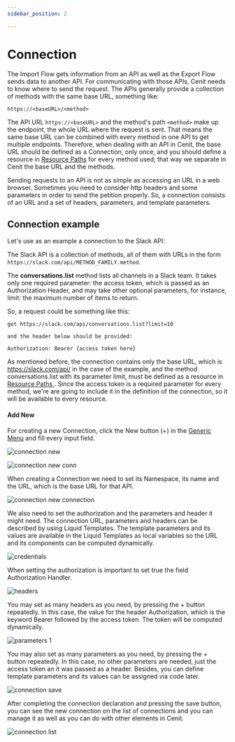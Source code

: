 ```yaml
---
sidebar_position: 2

---
```


# Connection

The Import Flow gets information from an API as well as the Export Flow sends data to another API. For communicating with those APIs, Cenit needs to know where to send the request. The APIs generally provide a collection of methods with the same base URL, something like:

`https://<baseURL>/<method>`

The API URL  `https://<baseURL>`  and the method's path  `<method>`  make up the endpoint, the whole URL where the request is sent. That means the same base URL can be combined with every method in one API to get multiple endpoints. Therefore, when dealing with an API in Cenit, the base URL should be defined as a Connection, only once, and you should define a resource in [Resource Paths](gateway/resource_paths.md)  for every method used; that way we separate in Cenit the base URL and the methods.

Sending requests to an API is not as simple as accessing an URL in a web browser. Sometimes you need to consider http headers and some parameters in order to send the petition properly. So, a connection consists of an URL and a set of headers, parameters, and template parameters.

## Connection example

Let's use as an example a connection to the Slack API:

The Slack API is a collection of methods, all of them with URLs in the form `https://slack.com/api/METHOD_FAMILY.method`.

The **conversations.list** method lists all channels in a Slack team. It takes only one required parameter: the access token, which is passed as an Authorization Header, and may take other optional parameters, for instance, limit: the maximum number of items to return.

So, a request could be something like this:

```
get https://slack.com/api/conversations.list?limit=10

and the header below should be provided:

Authorization: Bearer {access token here}
```

As mentioned before, the connection contains only the base URL, which is https://slack.com/api/ in the case of the example, and the method conversations.list with its parameter limit, must be defined as a resource in [Resource Paths ](gateway/resource_paths.md). Since the access token is a required parameter for every method, we're are going to include it in the definition of the connection, so it will be available to every resource.

#### Add New

For creating a new Connection, click the New button (+) in the [Generic Menu](generic/generic_menu_options_.md) and fill every input field.

![connection new](https://user-images.githubusercontent.com/54523080/149883960-4ed7fd3d-b832-47d4-89c3-9eb330098e56.png)

![connection new conn](https://user-images.githubusercontent.com/54523080/149884425-9c0e10f8-aaab-435d-91aa-d4052d37c8ed.png)

When creating a Connection we need to set its Namespace, its name and the URL, which is the base URL for that API.

![connection new connection](https://user-images.githubusercontent.com/54523080/149884830-f9da523f-70d0-4495-a1f4-a14c534f2a24.png)

We also need to set the authorization and the parameters and header it might need. The connection URL, parameters and headers can be described by using Liquid Templates. The template parameters and its values are available in the Liquid Templates as local variables so the URL and its components can be computed dynamically.

![credentials](https://user-images.githubusercontent.com/54523080/149885338-6df7fe82-9ff2-485c-af52-59d1c3acb8be.png)

When setting the authorization is important to set true the field Authorization Handler.

 ![headers](https://user-images.githubusercontent.com/54523080/150025093-646488f8-aa7c-414e-b8b3-3a4499dbfe0e.png)

You may set as many headers as you need, by pressing the + button repeatedly. In this case, the value for the header Authorization, which is the keyword Bearer followed by the access token.  The token will be computed dynamically.

![parameters 1](https://user-images.githubusercontent.com/54523080/149980883-dbff2a82-92fe-4869-8a35-af43938a502d.png)

You may also set as many parameters as you need, by pressing the + button repeatedly. In this case, no other parameters are needed, just the access token an it was passed as a header. Besides, you can define template parameters and its values can be assigned via code later.

![connection save](https://user-images.githubusercontent.com/54523080/149888975-a435bd5a-bf67-4ee5-a465-594750a468de.png)

After completing the connection declaration and pressing the save button, you can see the new connection on the list of connections and you can manage it as well as you can do with other elements in Cenit.

![connection list](https://user-images.githubusercontent.com/54523080/149889334-9f028f11-ed4d-4228-b8e7-b31d7259cb30.png)